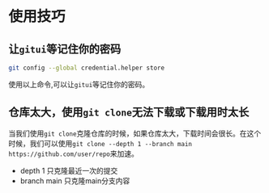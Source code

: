 # 使用技巧

## 让`gitui`等记住你的密码

```bash
git config --global credential.helper store
```

使用以上命令,可以让`gitui`等记住你的密码。

## 仓库太大，使用`git clone`无法下载或下载用时太长

当我们使用`git clone`克隆仓库的时候，如果仓库太大，下载时间会很长。在这个时候，我们可以使用`git clone --depth 1 --branch main https://github.com/user/repo`来加速。

- depth 1 只克隆最近一次的提交
- branch main 只克隆main分支内容
